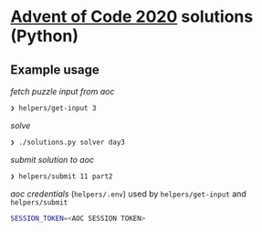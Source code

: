 # [Advent of Code 2020](https://adventofcode.com/2020) solutions (Python)

## Example usage

*fetch puzzle input from aoc*
```sh
❯ helpers/get-input 3
```

*solve*
```sh
❯ ./solutions.py solver day3
```

*submit solution to aoc*
```sh
❯ helpers/submit 11 part2
```

*aoc credentials* (`helpers/.env`)
used by `helpers/get-input` and `helpers/submit`
```sh
SESSION_TOKEN=<AOC SESSION TOKEN>
```

